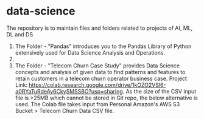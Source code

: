 # data-science
The repository is to maintain files and folders related to projects of AI, ML, DL and DS 

1. The Folder - "Pandas" introduces you to the Pandas Library of Python extensively used for Data Science Analysis and Operations.
2. 
3. The Folder - "Telecom Churn Case Study" provides Data Science concepts and analysis of given data to find patterns and features to retain customers in a telecom churn operator business case. Project Link: https://colab.research.google.com/drive/1kOZO2VSl6-a0RYaTuRdeAy6CkySMSS8O?usp=sharing. As the size of the CSV input file is >25MB which cannot be stored in Git repo, the below alternative is used. The Colab file takes input from Personal Amazon's AWS S3 Bucket > Telecom Churn Data CSV file.
